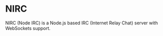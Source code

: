 NIRC
====

NIRC (Node IRC) is a Node.js based IRC (Internet Relay Chat) server with WebSockets support.
